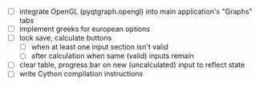 - [ ] integrate OpenGL (pyqtgraph.opengl) into main application's "Graphs" tabs
- [ ] implement greeks for european options
- [ ] lock save, calculate buttons 
    - [ ] when at least one input section isn't valid
    - [ ] after calculation when same (valid) inputs remain
- [ ] clear table, progress bar on new (uncalculated) input to reflect state
- [ ] write Cython compilation instructions